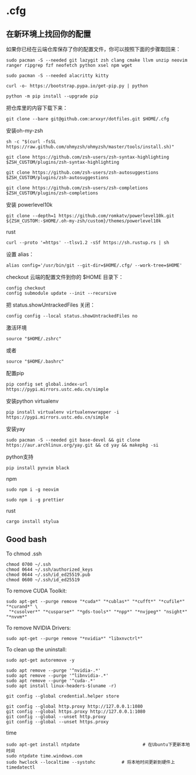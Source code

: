 # .cfg


## 在新环境上找回你的配置
如果你已经在云端仓库保存了你的配置文件，你可以按照下面的步骤取回来：

```
sudo pacman -S --needed git lazygit zsh clang cmake llvm unzip neovim ranger ripgrep fzf neofetch python xsel npm wget
```
```
sudo pacman -S --needed alacritty kitty
```
```
curl -o- https://bootstrap.pypa.io/get-pip.py | python
```
```
python -m pip install --upgrade pip
```

把仓库里的内容下载下来：

```
git clone --bare git@github.com:arxxyr/dotfiles.git $HOME/.cfg
```

安装oh-my-zsh
```
sh -c "$(curl -fsSL https://raw.github.com/ohmyzsh/ohmyzsh/master/tools/install.sh)"
```
```
git clone https://github.com/zsh-users/zsh-syntax-highlighting $ZSH_CUSTOM/plugins/zsh-syntax-highlighting
```
```
git clone https://github.com/zsh-users/zsh-autosuggestions $ZSH_CUSTOM/plugins/zsh-autosuggestions
```
```
git clone https://github.com/zsh-users/zsh-completions $ZSH_CUSTOM/plugins/zsh-completions
```

安装 powerlevel10k
```
git clone --depth=1 https://github.com/romkatv/powerlevel10k.git ${ZSH_CUSTOM:-$HOME/.oh-my-zsh/custom}/themes/powerlevel10k
```

rust
```
curl --proto '=https' --tlsv1.2 -sSf https://sh.rustup.rs | sh
```


设置 alias：

```
alias config='/usr/bin/git --git-dir=$HOME/.cfg/ --work-tree=$HOME'
```

checkout 云端的配置文件到你的 $HOME 目录下：

```
config checkout
config submodule update --init --recursive
```
把 status.showUntrackedFiles 关闭：
```
config config --local status.showUntrackedFiles no
```
激活环境
```
source "$HOME/.zshrc"
```
或者
```
source "$HOME/.bashrc"
```
配置pip
```
pip config set global.index-url https://pypi.mirrors.ustc.edu.cn/simple
```
安装python virtualenv
```
pip install virtualenv virtualenvwrapper -i https://pypi.mirrors.ustc.edu.cn/simple
```


安装yay
```
sudo pacman -S --needed git base-devel && git clone https://aur.archlinux.org/yay.git && cd yay && makepkg -si
```

python支持
```
pip install pynvim black
```
npm
```
sudo npm i -g neovim
```
```
sudo npm i -g prettier
```
rust
```
cargo install stylua
```

## Good bash

To chmod .ssh
```
chmod 0700 ~/.ssh
chmod 0644 ~/.ssh/authorized_keys 
chmod 0644 ~/.ssh/id_ed25519.pub 
chmod 0600 ~/.ssh/id_ed25519
```

To remove CUDA Toolkit:
```
sudo apt-get --purge remove "*cuda*" "*cublas*" "*cufft*" "*cufile*" "*curand*" \
 "*cusolver*" "*cusparse*" "*gds-tools*" "*npp*" "*nvjpeg*" "nsight*" "*nvvm*"
```
To remove NVIDIA Drivers:
```
sudo apt-get --purge remove "*nvidia*" "libxnvctrl*"
```
To clean up the uninstall:
```
sudo apt-get autoremove -y
```

```
sudo apt remove --purge '^nvidia-.*'
sudo apt remove --purge '^libnvidia-.*'
sudo apt remove --purge '^cuda-.*'
sudo apt install linux-headers-$(uname -r)

git config --global credential.helper store

git config --global http.proxy http://127.0.0.1:1080
git config --global https.proxy http://127.0.0.1:1080
git config --global --unset http.proxy
git config --global --unset https.proxy
```

time 

```
sudo apt-get install ntpdate					    # 在Ubuntu下更新本地时间
sudo ntpdate time.windows.com
sudo hwclock --localtime --systohc			# 将本地时间更新到硬件上
timedatectl
```
